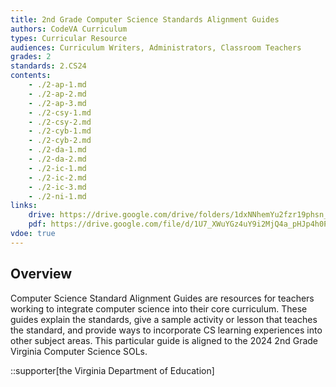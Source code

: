 ```yaml
---
title: 2nd Grade Computer Science Standards Alignment Guides
authors: CodeVA Curriculum
types: Curricular Resource
audiences: Curriculum Writers, Administrators, Classroom Teachers
grades: 2
standards: 2.CS24
contents:
    - ./2-ap-1.md
    - ./2-ap-2.md
    - ./2-ap-3.md
    - ./2-csy-1.md
    - ./2-csy-2.md
    - ./2-cyb-1.md
    - ./2-cyb-2.md
    - ./2-da-1.md
    - ./2-da-2.md
    - ./2-ic-1.md
    - ./2-ic-2.md
    - ./2-ic-3.md
    - ./2-ni-1.md
links:
    drive: https://drive.google.com/drive/folders/1dxNNhemYu2fzr19phsn_iidffsho0bMt?usp=drive_link
    pdf: https://drive.google.com/file/d/1U7_XWuYGz4uY9i2MjQ4a_pHJp4h0Ptzn/view?usp=drive_link
vdoe: true
---
```


## Overview

Computer Science Standard Alignment Guides are resources for teachers working to integrate computer science into their core curriculum. These guides explain the standards, give a sample activity or lesson that teaches the standard, and provide ways to incorporate CS learning experiences into other subject areas. This particular guide is aligned to the 2024 2nd Grade Virginia Computer Science SOLs.

::supporter[the Virginia Department of Education]